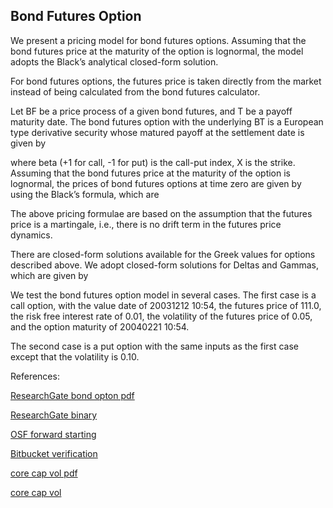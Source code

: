 ## Bond Futures Option 
   
We present a pricing model for bond futures options.  Assuming that the bond futures price at the maturity of the option is lognormal, the model adopts the Black’s analytical closed-form solution.

For bond futures options, the futures price is taken directly from the market instead of being calculated from the bond futures calculator.


Let BF  be a price process of a given bond futures, and T be a payoff maturity date.  The bond futures option with the underlying BT is a European type derivative security whose matured payoff at the settlement date is given by

where beta (+1 for call, -1 for put) is the call-put index, X is the strike.  Assuming that the bond futures price at the maturity of the option is lognormal, the prices of bond futures options at time zero are given by using the Black’s formula, which are

The above pricing formulae are based on the assumption that the futures price is a martingale, i.e., there is no drift term in the futures price dynamics.

There are closed-form solutions available for the Greek values for options described above.  We adopt closed-form solutions for Deltas and Gammas, which are given by

We test the bond futures option model in several cases. The first case is a call option, with the value date of 20031212 10:54, the futures price of 111.0, the risk free interest rate of 0.01, the volatility of the futures price of 0.05, and the option maturity of 20040221 10:54.  

The second case is a put option with the same inputs as the first case except that the volatility is 0.10.


References:

   
[ResearchGate bond opton pdf](https://www.researchgate.net/profile/Tim-Xiao/publication/369879832_Bond_Option_Model/links/6430416120f25554da15b598/Bond-Option-Model.pdf)
   
[ResearchGate binary](https://www.researchgate.net/publication/369879832_Bond_Option_Model)

[OSF forward starting](https://osf.io/3vq8t/download)

[Bitbucket verification](https://bitbucket.org/timxiao1203/price-verification/downloads/IndependentValidation.pdf)

[core cap vol pdf](https://core.ac.uk/download/534864981.pdf)

[core cap vol](https://core.ac.uk/works/127928666)
   